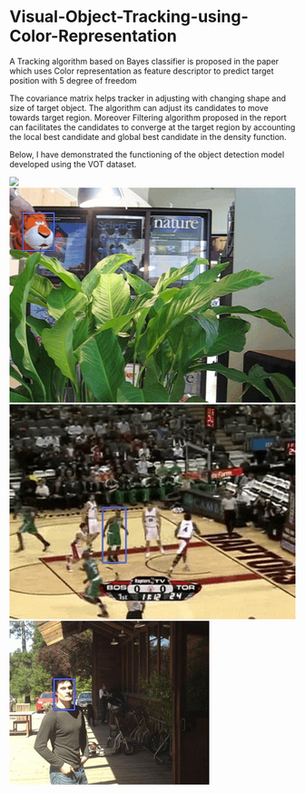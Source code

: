 # Visual-Object-Tracking-using-Color-Representation
A Tracking algorithm based on Bayes classifier is proposed in the paper which uses Color representation as feature descriptor to predict target position with 5 degree of freedom

The covariance matrix helps tracker in adjusting with changing shape and size of target object. The algorithm can adjust its candidates to move towards target region. Moreover Filtering algorithm proposed in the report can facilitates the candidates to converge at the target region by accounting the local best candidate and global best candidate in the density function.


Below, I have demonstrated the functioning of the object detection model developed using the VOT dataset.


![](https://github.com/soeb-hussain/Visual-Object-Tracking-using-Color-Representation/blob/main/git_utility/jogging.gif)
![](https://github.com/soeb-hussain/Visual-Object-Tracking-using-Color-Representation/blob/main/git_utility/tiger.gif)
![](https://github.com/soeb-hussain/Visual-Object-Tracking-using-Color-Representation/blob/main/git_utility/basketball.gif)
![](https://github.com/soeb-hussain/Visual-Object-Tracking-using-Color-Representation/blob/main/git_utility/sunshade.gif)
